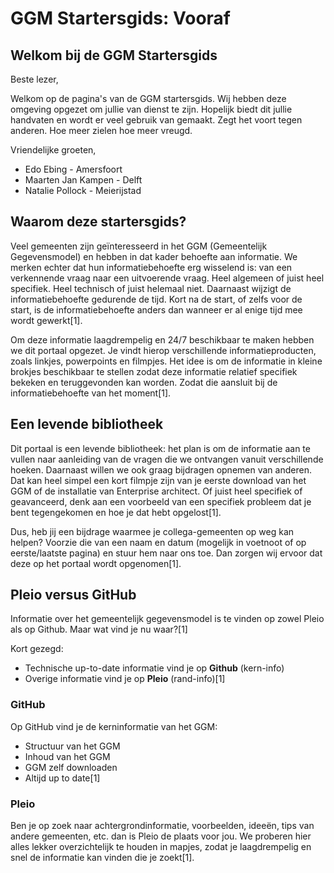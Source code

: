 # GGM Startersgids: Vooraf

## Welkom bij de GGM Startersgids
Beste lezer,

Welkom op de pagina's van de GGM startersgids. Wij hebben deze omgeving opgezet om jullie van dienst te zijn. Hopelijk biedt dit jullie handvaten en wordt er veel gebruik van gemaakt. Zegt het voort tegen anderen. Hoe meer zielen hoe meer vreugd.

Vriendelijke groeten,
- Edo Ebing - Amersfoort
- Maarten Jan Kampen - Delft
- Natalie Pollock - Meierijstad

## Waarom deze startersgids?
Veel gemeenten zijn geïnteresseerd in het GGM (Gemeentelijk Gegevensmodel) en hebben in dat kader behoefte aan informatie. We merken echter dat hun informatiebehoefte erg wisselend is: van een verkennende vraag naar een uitvoerende vraag. Heel algemeen of juist heel specifiek. Heel technisch of juist helemaal niet. Daarnaast wijzigt de informatiebehoefte gedurende de tijd. Kort na de start, of zelfs voor de start, is de informatiebehoefte anders dan wanneer er al enige tijd mee wordt gewerkt[1].

Om deze informatie laagdrempelig en 24/7 beschikbaar te maken hebben we dit portaal opgezet. Je vindt hierop verschillende informatieproducten, zoals linkjes, powerpoints en filmpjes. Het idee is om de informatie in kleine brokjes beschikbaar te stellen zodat deze informatie relatief specifiek bekeken en teruggevonden kan worden. Zodat die aansluit bij de informatiebehoefte van het moment[1].

## Een levende bibliotheek
Dit portaal is een levende bibliotheek: het plan is om de informatie aan te vullen naar aanleiding van de vragen die we ontvangen vanuit verschillende hoeken. Daarnaast willen we ook graag bijdragen opnemen van anderen. Dat kan heel simpel een kort filmpje zijn van je eerste download van het GGM of de installatie van Enterprise architect. Of juist heel specifiek of geavanceerd, denk aan een voorbeeld van een specifiek probleem dat je bent tegengekomen en hoe je dat hebt opgelost[1].

Dus, heb jij een bijdrage waarmee je collega-gemeenten op weg kan helpen? Voorzie die van een naam en datum (mogelijk in voetnoot of op eerste/laatste pagina) en stuur hem naar ons toe. Dan zorgen wij ervoor dat deze op het portaal wordt opgenomen[1].

## Pleio versus GitHub
Informatie over het gemeentelijk gegevensmodel is te vinden op zowel Pleio als op Github. Maar wat vind je nu waar?[1]

Kort gezegd:
- Technische up-to-date informatie vind je op **Github** (kern-info)
- Overige informatie vind je op **Pleio** (rand-info)[1]

### GitHub
Op GitHub vind je de kerninformatie van het GGM:
- Structuur van het GGM
- Inhoud van het GGM
- GGM zelf downloaden
- Altijd up to date[1]

### Pleio
Ben je op zoek naar achtergrondinformatie, voorbeelden, ideeën, tips van andere gemeenten, etc. dan is Pleio de plaats voor jou. We proberen hier alles lekker overzichtelijk te houden in mapjes, zodat je laagdrempelig en snel de informatie kan vinden die je zoekt[1].
